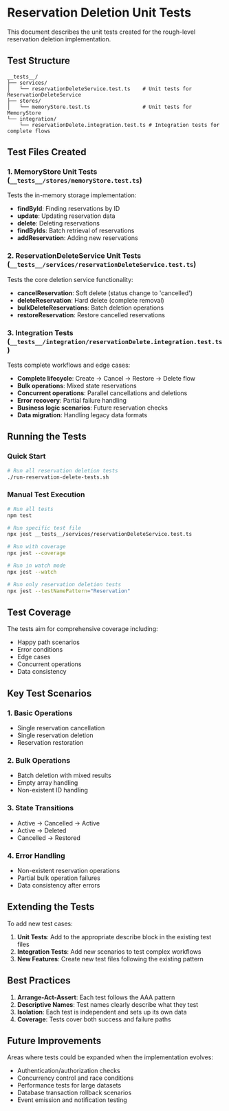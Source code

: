 # Reservation Deletion Unit Tests

This document describes the unit tests created for the rough-level reservation deletion implementation.

## Test Structure

```
__tests__/
├── services/
│   └── reservationDeleteService.test.ts    # Unit tests for ReservationDeleteService
├── stores/
│   └── memoryStore.test.ts                 # Unit tests for MemoryStore
└── integration/
    └── reservationDelete.integration.test.ts # Integration tests for complete flows
```

## Test Files Created

### 1. MemoryStore Unit Tests (`__tests__/stores/memoryStore.test.ts`)

Tests the in-memory storage implementation:
- **findById**: Finding reservations by ID
- **update**: Updating reservation data
- **delete**: Deleting reservations
- **findByIds**: Batch retrieval of reservations
- **addReservation**: Adding new reservations

### 2. ReservationDeleteService Unit Tests (`__tests__/services/reservationDeleteService.test.ts`)

Tests the core deletion service functionality:
- **cancelReservation**: Soft delete (status change to 'cancelled')
- **deleteReservation**: Hard delete (complete removal)
- **bulkDeleteReservations**: Batch deletion operations
- **restoreReservation**: Restore cancelled reservations

### 3. Integration Tests (`__tests__/integration/reservationDelete.integration.test.ts`)

Tests complete workflows and edge cases:
- **Complete lifecycle**: Create → Cancel → Restore → Delete flow
- **Bulk operations**: Mixed state reservations
- **Concurrent operations**: Parallel cancellations and deletions
- **Error recovery**: Partial failure handling
- **Business logic scenarios**: Future reservation checks
- **Data migration**: Handling legacy data formats

## Running the Tests

### Quick Start

```bash
# Run all reservation deletion tests
./run-reservation-delete-tests.sh
```

### Manual Test Execution

```bash
# Run all tests
npm test

# Run specific test file
npx jest __tests__/services/reservationDeleteService.test.ts

# Run with coverage
npx jest --coverage

# Run in watch mode
npx jest --watch

# Run only reservation deletion tests
npx jest --testNamePattern="Reservation"
```

## Test Coverage

The tests aim for comprehensive coverage including:
- Happy path scenarios
- Error conditions
- Edge cases
- Concurrent operations
- Data consistency

## Key Test Scenarios

### 1. Basic Operations
- Single reservation cancellation
- Single reservation deletion
- Reservation restoration

### 2. Bulk Operations
- Batch deletion with mixed results
- Empty array handling
- Non-existent ID handling

### 3. State Transitions
- Active → Cancelled → Active
- Active → Deleted
- Cancelled → Restored

### 4. Error Handling
- Non-existent reservation operations
- Partial bulk operation failures
- Data consistency after errors

## Extending the Tests

To add new test cases:

1. **Unit Tests**: Add to the appropriate describe block in the existing test files
2. **Integration Tests**: Add new scenarios to test complex workflows
3. **New Features**: Create new test files following the existing pattern

## Best Practices

1. **Arrange-Act-Assert**: Each test follows the AAA pattern
2. **Descriptive Names**: Test names clearly describe what they test
3. **Isolation**: Each test is independent and sets up its own data
4. **Coverage**: Tests cover both success and failure paths

## Future Improvements

Areas where tests could be expanded when the implementation evolves:
- Authentication/authorization checks
- Concurrency control and race conditions
- Performance tests for large datasets
- Database transaction rollback scenarios
- Event emission and notification testing
